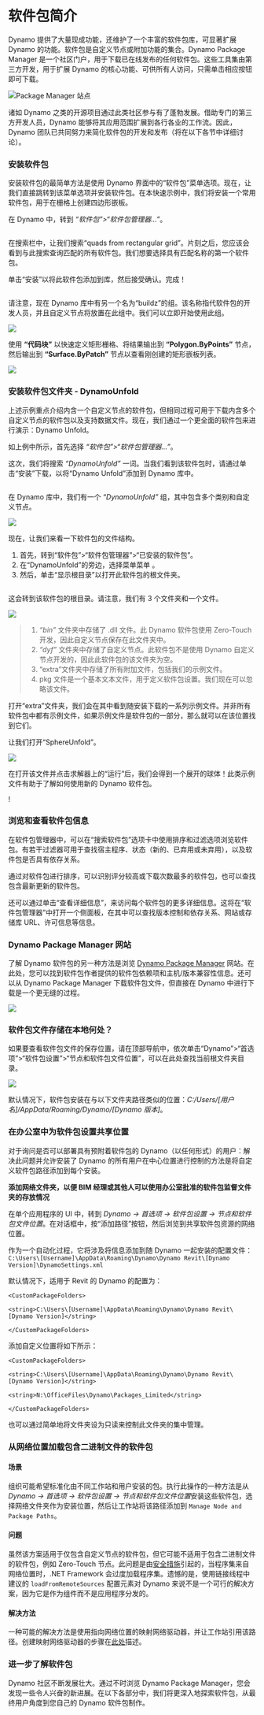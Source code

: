 # 软件包简介

Dynamo 提供了大量现成功能，还维护了一个丰富的软件包库，可显著扩展 Dynamo 的功能。软件包是自定义节点或附加功能的集合。Dynamo Package Manager 是一个社区门户，用于下载已在线发布的任何软件包。这些工具集由第三方开发，用于扩展 Dynamo 的核心功能、可供所有人访问，只需单击相应按钮即可下载。

![Package Manager 站点](../images/6-2/1/dpm.jpg)

诸如 Dynamo 之类的开源项目通过此类社区参与有了蓬勃发展。借助专门的第三方开发人员，Dynamo 能够将其应用范围扩展到各行各业的工作流。因此，Dynamo 团队已共同努力来简化软件包的开发和发布（将在以下各节中详细讨论）。

### 安装软件包

安装软件包的最简单方法是使用 Dynamo 界面中的“软件包”菜单选项。现在，让我们直接跳转到该菜单选项并安装软件包。在本快速示例中，我们将安装一个常用软件包，用于在栅格上创建四边形嵌板。

在 Dynamo 中，转到 _“软件包”>“软件包管理器...”_。

<figure><img src="../../.gitbook/assets/package-manager-menu.png" alt=""><figcaption></figcaption></figure>

在搜索栏中，让我们搜索“quads from rectangular grid”。片刻之后，您应该会看到与此搜索查询匹配的所有软件包。我们想要选择具有匹配名称的第一个软件包。

单击“安装”以将此软件包添加到库，然后接受确认。完成！

<figure><img src="../../.gitbook/assets/quads-from-rectangular-grid.png" alt=""><figcaption></figcaption></figure>

请注意，现在 Dynamo 库中有另一个名为“buildz”的组。该名称指代软件包的开发人员，并且自定义节点将放置在此组中。我们可以立即开始使用此组。

![](../images/6-2/1/packageintroduction-installingapackage03.jpg)

使用 **“代码块”** 以快速定义矩形栅格、将结果输出到 **“Polygon.ByPoints”** 节点，然后输出到 **“Surface.ByPatch”** 节点以查看刚创建的矩形嵌板列表。

![](../images/6-2/1/packageintroduction-installingapackage04.jpg)

### 安装软件包文件夹 - DynamoUnfold

上述示例重点介绍内含一个自定义节点的软件包，但相同过程可用于下载内含多个自定义节点的软件包以及支持数据文件。现在，我们通过一个更全面的软件包来进行演示：Dynamo Unfold。

如上例中所示，首先选择 _“软件包”>“软件包管理器...”_。

这次，我们将搜索 _“DynamoUnfold”_ 一词。当我们看到该软件包时，请通过单击“安装”下载，以将“Dynamo Unfold”添加到 Dynamo 库中。

<figure><img src="../../.gitbook/assets/unfold.png" alt=""><figcaption></figcaption></figure>

在 Dynamo 库中，我们有一个 _“DynamoUnfold”_ 组，其中包含多个类别和自定义节点。

![](../images/6-2/1/packageintroduction-installingpackagefolder02.jpg)

现在，让我们来看一下软件包的文件结构。

1. 首先，转到“软件包”>“软件包管理器”>“已安装的软件包”。
2. 在“DynamoUnfold”的旁边，选择菜单菜单 <img src="../images/6-2/1/packageintroduction-verticaldotsmenu.jpg" alt="" data-size="line">。
3. 然后，单击“显示根目录”以打开此软件包的根文件夹。

<figure><img src="../../.gitbook/assets/view-root-directory.png" alt=""><figcaption></figcaption></figure>

这会转到该软件包的根目录。请注意，我们有 3 个文件夹和一个文件。

![](../images/6-2/1/packageintroduction-installingpackagefolder05.jpg)

> 1. _“bin”_ 文件夹中存储了 .dll 文件。此 Dynamo 软件包使用 Zero-Touch 开发，因此自定义节点保存在此文件夹中。
> 2. _“dyf”_ 文件夹中存储了自定义节点。此软件包不是使用 Dynamo 自定义节点开发的，因此此软件包的该文件夹为空。
> 3. “extra”文件夹中存储了所有附加文件，包括我们的示例文件。
> 4. pkg 文件是一个基本文本文件，用于定义软件包设置。我们现在可以忽略该文件。

打开“extra”文件夹，我们会在其中看到随安装下载的一系列示例文件。并非所有软件包中都有示例文件，如果示例文件是软件包的一部分，那么就可以在该位置找到它们。

让我们打开“SphereUnfold”。

![](../images/6-2/1/rd2.jpg)

在打开该文件并点击求解器上的“运行”后，我们会得到一个展开的球体！此类示例文件有助于了解如何使用新的 Dynamo 软件包。

\![](<../images/6-2/1/packageintroduction-installingpackagefolder07 (1) (2).jpg>)

### 浏览和查看软件包信息

在软件包管理器中，可以在“搜索软件包”选项卡中使用排序和过滤选项浏览软件包。有若干过滤器可用于查找宿主程序、状态（新的、已弃用或未弃用），以及软件包是否具有依存关系。

通过对软件包进行排序，可以识别评分较高或下载次数最多的软件包，也可以查找包含最新更新的软件包。

还可以通过单击“查看详细信息”，来访问每个软件包的更多详细信息。这将在“软件包管理器”中打开一个侧面板，在其中可以查找版本控制和依存关系、网站或存储库 URL、许可信息等信息。

### Dynamo Package Manager 网站

了解 Dynamo 软件包的另一种方法是浏览 [Dynamo Package Manager](http://dynamopackages.com) 网站。在此处，您可以找到软件包作者提供的软件包依赖项和主机/版本兼容性信息。还可以从 Dynamo Package Manager 下载软件包文件，但直接在 Dynamo 中进行下载是一个更无缝的过程。

![](../images/6-2/1/dpm2.jpg)

### 软件包文件存储在本地何处？

如果要查看软件包文件的保存位置，请在顶部导航中，依次单击“Dynamo”>“首选项”>“软件包设置”>“节点和软件包文件位置”，可以在此处查找当前根文件夹目录。

![](../images/6-2/1/packageintroduction-installingpackagefolder08.jpg)

默认情况下，软件包安装在与以下文件夹路径类似的位置：_C:/Users/[用户名]/AppData/Roaming/Dynamo/[Dynamo 版本]_。

### 在办公室中为软件包设置共享位置

对于询问是否可以部署具有预附着软件包的 Dynamo（以任何形式）的用户：解决此问题并允许安装了 Dynamo 的所有用户在中心位置进行控制的方法是将自定义软件包路径添加到每个安装。

**添加网络文件夹，以便 BIM 经理或其他人可以使用办公室批准的软件包监督文件夹的存放情况**  

在单个应用程序的 UI 中，转到 *Dynamo -> 首选项 -> 软件包设置 -> 节点和软件包文件位置*。在对话框中，按“添加路径”按钮，然后浏览到共享软件包资源的网络位置。 
 
作为一个自动化过程，它将涉及将信息添加到随 Dynamo 一起安装的配置文件：  
 `C:\Users\[Username]\AppData\Roaming\Dynamo\Dynamo Revit\[Dynamo Version]\DynamoSettings.xml`

默认情况下，适用于 Revit 的 Dynamo 的配置为：
 
 
`<CustomPackageFolders>`  

`<string>C:\Users\[Username]\AppData\Roaming\Dynamo\Dynamo Revit\[Dynamo Version]</string>`  

`</CustomPackageFolders>`

添加自定义位置将如下所示：  

`<CustomPackageFolders>`  

`<string>C:\Users\[Username]\AppData\Roaming\Dynamo\Dynamo Revit\[Dynamo Version]</string>`  

`<string>N:\OfficeFiles\Dynamo\Packages_Limited</string>`  

`</CustomPackageFolders>`


也可以通过简单地将文件夹设为只读来控制此文件夹的集中管理。

### 从网络位置加载包含二进制文件的软件包

#### 场景

组织可能希望标准化由不同工作站和用户安装的包。执行此操作的一种方法是从 *Dynamo -> 首选项 -> 软件包设置 -> 节点和软件包文件位置*安装这些软件包，选择网络文件夹作为安装位置，然后让工作站将该路径添加到 `Manage Node and Package Paths`。

#### 问题

虽然该方案适用于仅包含自定义节点的软件包，但它可能不适用于包含二进制文件的软件包，例如 Zero-Touch 节点。此问题是由[安全措施](https://stackoverflow.com/questions/5328274/load-assembly-from-network-location)引起的，当程序集来自网络位置时，.NET Framework 会过度加载程序集。遗憾的是，使用链接线程中建议的 `loadFromRemoteSources` 配置元素对 Dynamo 来说不是一个可行的解决方案，因为它是作为组件而不是应用程序分发的。

#### 解决方法

一种可能的解决方法是使用指向网络位置的映射网络驱动器，并让工作站引用该路径。创建映射网络驱动器的步骤在[此处](https://support.microsoft.com/zh-cn/help/4026635/windows-10-map-a-network-drive)描述。

### 进一步了解软件包

Dynamo 社区不断发展壮大。通过不时浏览 Dynamo Package Manager，您会发现一些令人兴奋的新进展。在以下各部分中，我们将更深入地探索软件包，从最终用户角度到您自己的 Dynamo 软件包制作。

